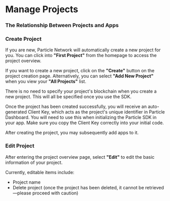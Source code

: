 # Manage Projects

### The Relationship Between Projects and Apps



### Create Project

If you are new, Particle Network will automatically create a new project for you. You can click into **"First Project"** from the homepage to access the project overview.

If you want to create a new project, click on the **"Create"** button on the project creation page. Alternatively, you can select **"Add New Project"** when you view your **"All Projects"** list.

There is no need to specify your project's blockchain when you create a new project. This will all be specified once you use the SDK.

Once the project has been created successfully, you will receive an auto-generated Client Key, which acts as the project's unique identifier in Particle Dashboard. You will need to use this when initializing the Particle SDK in your app. Make sure you copy the Client Key correctly into your initial code.

After creating the project, you may subsequently add apps to it.

### Edit Project

After entering the project overview page, select **"Edit"** to edit the basic information of your project.

Currently, editable items include:

* Project name
* Delete project (once the project has been deleted, it cannot be retrieved—please proceed with caution)
